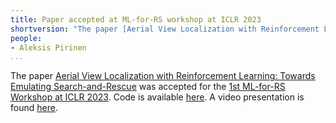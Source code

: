```yaml
---
title: Paper accepted at ML-for-RS workshop at ICLR 2023
shortversion: "The paper [Aerial View Localization with Reinforcement Learning: Towards Emulating Search-and-Rescue](https://arxiv.org/abs/2209.03694) was accepted for the [1st ML-for-RS Workshop at ICLR 2023](https://ml-for-rs.github.io/iclr2023/)."
people:
- Aleksis Pirinen
...
```


The paper [Aerial View Localization with Reinforcement Learning: Towards Emulating Search-and-Rescue](https://arxiv.org/abs/2209.03694) was accepted for the [1st ML-for-RS Workshop at ICLR 2023](https://ml-for-rs.github.io/iclr2023/). Code is available [here](https://github.com/aleksispi/airloc). A video presentation is found [here](https://youtu.be/n01OCLNKxFc).

